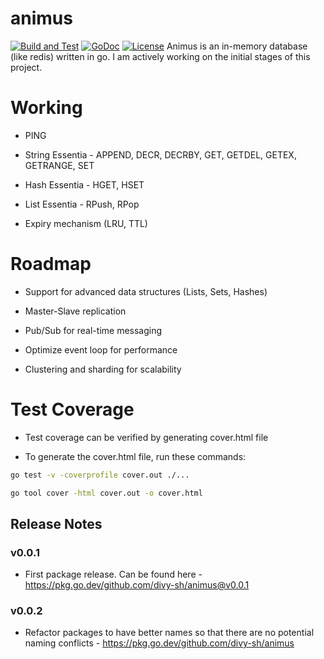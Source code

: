 # animus
[![Build and Test](https://github.com/divy-sh/animus/actions/workflows/go.yml/badge.svg)](https://github.com/divy-sh/animus/actions/workflows/go.yml)
[![GoDoc](http://img.shields.io/badge/go-documentation-blue.svg?style=flat-square)](https://godoc.org/github.com/divy-sh/animus)
[![License](https://img.shields.io/badge/License-GNU20GPL-blue?style=flat-square)](https://raw.githubusercontent.com/divy-sh/animus/master/LICENSE)
Animus is an in-memory database (like redis) written in go. 
I am actively working on the initial stages of this project.

# Working

- PING

- String Essentia - APPEND, DECR, DECRBY, GET, GETDEL, GETEX, GETRANGE, SET

- Hash Essentia - HGET, HSET

- List Essentia - RPush, RPop

- Expiry mechanism (LRU, TTL)

# Roadmap

- Support for advanced data structures (Lists, Sets, Hashes)

- Master-Slave replication

- Pub/Sub for real-time messaging

- Optimize event loop for performance

- Clustering and sharding for scalability

# Test Coverage
- Test coverage can be verified by generating cover.html file

- To generate the cover.html file, run these commands:
```bash
go test -v -coverprofile cover.out ./...
```
```bash
go tool cover -html cover.out -o cover.html
```

## Release Notes

### v0.0.1

- First package release. Can be found here - https://pkg.go.dev/github.com/divy-sh/animus@v0.0.1

### v0.0.2
- Refactor packages to have better names so that there are no potential naming conflicts - https://pkg.go.dev/github.com/divy-sh/animus